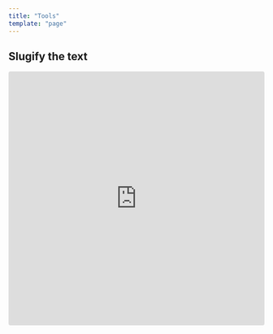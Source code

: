 ```yaml
---
title: "Tools"
template: "page"
---
```


## Slugify the text

<iframe src="https://codesandbox.io/embed/003lko88ol?fontsize=14" title="parcel-sandbox" style="width:100%; height:500px; border:0; border-radius: 4px; overflow:hidden;" sandbox="allow-modals allow-forms allow-popups allow-scripts allow-same-origin"></iframe>
